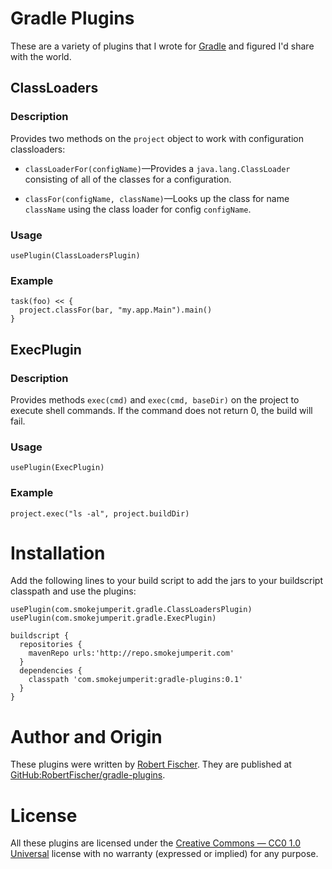 # Gradle Plugins

These are a variety of plugins that I wrote for [Gradle](http://gradle.org) and figured I'd share with the world.

## ClassLoaders

### Description

Provides two methods on the `project` object to work with configuration classloaders:

* `classLoaderFor(configName)`&mdash;Provides a `java.lang.ClassLoader` consisting of all of the classes for a configuration.

* `classFor(configName, className)`&mdash;Looks up the class for name `className` using the class loader for config `configName`.

### Usage

    usePlugin(ClassLoadersPlugin)

### Example

    task(foo) << {
      project.classFor(bar, "my.app.Main").main()
    }

## ExecPlugin

### Description

Provides methods `exec(cmd)` and `exec(cmd, baseDir)` on the project to execute shell commands.  If the command does not return 0, the build will fail.

### Usage

    usePlugin(ExecPlugin)

### Example

    project.exec("ls -al", project.buildDir)

# Installation

Add the following lines to your build script to add the jars to your buildscript classpath and use the plugins:

    usePlugin(com.smokejumperit.gradle.ClassLoadersPlugin)
    usePlugin(com.smokejumperit.gradle.ExecPlugin)

    buildscript {
      repositories {
        mavenRepo urls:'http://repo.smokejumperit.com'
      }
      dependencies {
        classpath 'com.smokejumperit:gradle-plugins:0.1'
      }
    }

# Author and Origin

These plugins were written by [Robert Fischer](http://smokejumperit.com/).  They are published at [GitHub:RobertFischer/gradle-plugins](http://github.com/RobertFischer/gradle-plugins).

# License

All these plugins are licensed under the [Creative Commons — CC0 1.0 Universal](http://creativecommons.org/publicdomain/zero/1.0/) license with no warranty (expressed or implied) for any purpose.
